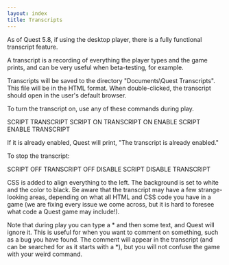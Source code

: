 ```yaml
---
layout: index
title: Transcripts
---
```


As of Quest 5.8, if using the desktop player, there is a fully functional transcript feature.

A transcript is a recording of everything the player types and the game prints, and can be very useful when beta-testing, for example.

Transcripts will be saved to the directory "Documents\Quest Transcripts". This file will be in the HTML format. When double-clicked, the transcript should open in the user's default browser.

To turn the transcript on, use any of these commands during play.

SCRIPT
TRANSCRIPT
SCRIPT ON
TRANSCRIPT ON
ENABLE SCRIPT
ENABLE TRANSCRIPT

If it is already enabled, Quest will print, "The transcript is already enabled."

To stop the transcript:

SCRIPT OFF
TRANSCRIPT OFF
DISABLE SCRIPT
DISABLE TRANSCRIPT



CSS is added to align everything to the left. The background is set to white and the color to black. Be aware that the transcript may have a few strange-looking areas, depending on what all HTML and CSS code you have in a game (we are fixing every issue we come across, but it is hard to foresee what code a Quest game may include!).

Note that during play you can type a \* and then some text, and Quest will ignore it. This is useful for when you want to comment on something, such as a bug you have found. The comment will appear in the transcript (and can be searched for as it starts with a \*), but you will not confuse the game with your weird command.